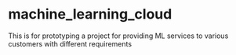 # machine_learning_cloud
This is for prototyping a project for providing ML services to various customers with different requirements
